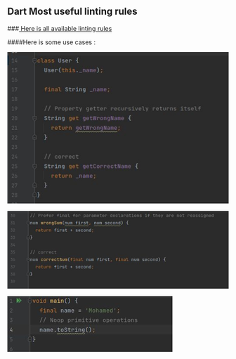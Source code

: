 ## Dart Most useful linting rules

###[ Here is all available linting rules](https://dart-lang.github.io/linter/lints/index.html)

####Here is some use cases :

![alt text](https://github.com/MoGaaber/Flutter-most-useful-linting-rules/blob/master/assets/screen.jpg?raw=true)

![alt text](https://github.com/MoGaaber/Flutter-most-useful-linting-rules/blob/master/assets/screen2.jpg?raw=true)

![alt text](https://github.com/MoGaaber/Flutter-most-useful-linting-rules/blob/master/assets/screen3.jpg?raw=true)
